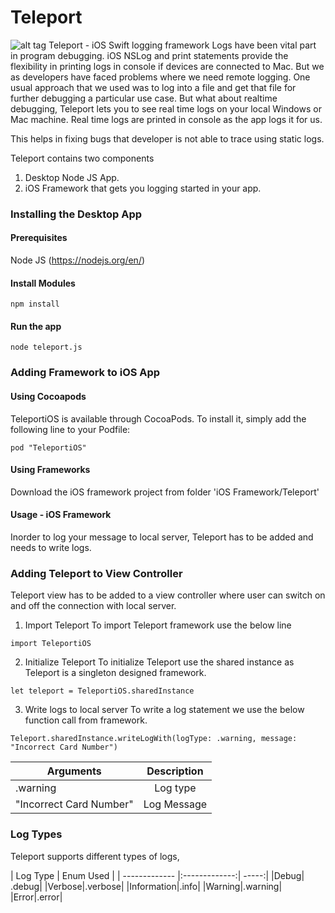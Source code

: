 # Teleport
![alt tag](https://raw.githubusercontent.com/KarthikSankar29/Teleport/master/res/icon.png)
Teleport - iOS Swift logging framework
Logs have been vital part in program debugging. iOS NSLog and print statements provide the flexibility in printing logs in console if devices are connected to Mac. But we as developers have faced problems where we need remote logging. One usual approach that we used was to log into a file and get that file for further debugging a particular use case. But what about realtime debugging, Teleport lets you to see real time logs on your local Windows or Mac machine. Real time logs are printed in console as the app logs it for us.

This helps in fixing bugs that developer is not able to trace using static logs.

Teleport contains two components 
1. Desktop Node JS App.
2. iOS Framework that gets you logging started in your app.

### Installing the Desktop App
#### Prerequisites
Node JS (https://nodejs.org/en/)

#### Install Modules
```
npm install
```

#### Run the app
```
node teleport.js
```
### Adding Framework to iOS App
#### Using Cocoapods
TeleportiOS is available through CocoaPods. To install it, simply add the following line to your Podfile:
```
pod "TeleportiOS"
```
#### Using Frameworks
Download the iOS framework project from folder 'iOS Framework/Teleport'

#### Usage - iOS Framework
Inorder to log your message to local server, Teleport has to be added and needs to write logs.
### Adding Teleport to View Controller
Teleport view has to be added to a view controller where user can switch on and off the connection with local server.

1. Import Teleport
To import Teleport framework use the below line
```
import TeleportiOS
```

2. Initialize Teleport
To initialize Teleport use the shared instance as Teleport is a singleton designed framework.
```
let teleport = TeleportiOS.sharedInstance
```

3. Write logs to local server 
To write a log statement we use the below function call from framework.
```
Teleport.sharedInstance.writeLogWith(logType: .warning, message: "Incorrect Card Number")
```

| Arguments        | Description           |
| ------------- |:-------------:|
| .warning     | Log type |
| "Incorrect Card Number"     | Log Message|

### Log Types
Teleport supports different types of logs,

| Log Type        | Enum Used           |
| ------------- |:-------------:| -----:|
|Debug| .debug|
|Verbose|.verbose|
|Information|.info|
|Warning|.warning|
|Error|.error|




